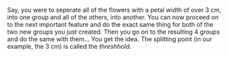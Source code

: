 <p class="text-font">
Say, you were to seperate all of the flowers with a petal width of over 3 cm, into one group and all of the others, into another. You can now proceed on to the next important feature and do the exact same thing for both of the two new groups you just created. Then you go on to the resulting 4 groups and do the same with them...
You get the idea. The splitting point (in our example, the 3 cm) is called the <i>threshhold</i>.